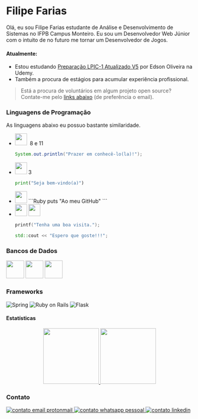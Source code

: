 
<h1>Filipe Farias</h1>

Olá, eu sou Filipe Farias estudante de Análise e Desenvolvimento de Sistemas no IFPB Campus Monteiro.
Eu sou um Desenvolvedor Web Júnior com o intuito de no futuro me tornar um Desenvolvedor de Jogos.


<h4>Atualmente:</h4>

- Estou estudando <a href="https://www.udemy.com/course/lpic-1-preparatorio-para-os-exames-101-e-102/">Preparação LPIC-1 Atualizado V5</a> por Edson Oliveira na Udemy.</li>
- Também a procura de estágios para acumular experiência profissional.



>Está a procura de voluntários em algum projeto open source? Contate-me pelo <a style="scroll-behavior: smooth;" href="#contato">links abaixo</a> (de preferência o email).</li>


<h3>Linguagens de Programação</h3>

As linguagens abaixo eu possuo bastante similaridade.

- <img style="height: 32px;" src="https://img.shields.io/badge/Java-ED8B00?style=for-the-badge&logo=java&logoColor=white" />&nbsp; 8 e 11

  ```java
  System.out.println("Prazer em conhecê-lo(la)!");
  ```

- <img style="height: 32px;" src="	https://img.shields.io/badge/Python-14354C?style=for-the-badge&logo=python&logoColor=white" />&nbsp;3

  ```python
  print("Seja bem-vindo(a)")
  ```
- <img style="height: 32px;" src="	https://img.shields.io/badge/Ruby-CC342D?style=for-the-badge&logo=ruby&logoColor=white" />
  ```Ruby
  puts "Ao meu GitHub"
  ```
- <img style="height: 32px;" src="https://img.shields.io/badge/C-00599C?style=for-the-badge&logo=c&logoColor=white" />
  <img style="height: 32px;" src="	https://img.shields.io/badge/C%2B%2B-00599C?style=for-the-badge&logo=c%2B%2B&logoColor=white" />
      
  ```c
  printf("Tenha uma boa visita.");
  ```
  ```cpp
  std::cout << "Espero que goste!!!";
  ```

  </li>
</ul>

### Bancos de Dados

<div>
  <span>
    <img style="height: 48px;" src="https://img.shields.io/badge/PostgreSQL-316192?style=for-the-badge&logo=postgresql&logoColor=white" />
  </span>
  <span>
    <img style="height: 48px;" src="https://img.shields.io/badge/MySQL-00000F?style=for-the-badge&logo=mysql&logoColor=white" />
  </span>
  <span>
    <img style="height: 48px;" src="https://img.shields.io/badge/MongoDB-4EA94B?style=for-the-badge&logo=mongodb&logoColor=white" />
  </span>
</div>

### Frameworks

<div>
  <span>
    <img src="https://img.shields.io/badge/Spring-6DB33F?style=for-the-badge&logo=spring&logoColor=white" alt="Spring">
  </span>
  <span>
    <img src="https://img.shields.io/badge/Ruby_on_Rails-CC0000?style=for-the-badge&logo=ruby-on-rails&logoColor=white" alt="Ruby on Rails">
  </span>
  <span>
    <img src="https://img.shields.io/badge/Flask-000000?style=for-the-badge&logo=flask&logoColor=white" alt="Flask">
  </span>
</div>

#### Estatísticas

<div align="center">
  <a style="width: fit-content; margin: 0 auto;" href="https://github.com/filipefariasc">
    <img height="150ren;" src="https://github-readme-stats.vercel.app/api?username=filipefariasc&show_icons=true&theme=dracula&include_all_commits=true&count_private=true"/>
    <img height="150rem;" src="https://github-readme-stats.vercel.app/api/top-langs/?username=filipefariasc&layout=compact&langs_count=7&theme=dracula"/>
  </a>
</div>

### Contato
<div id="meus-contatos">
  <a href="mailto:filipe.farias.chagas@protonmail.com" target="_blank">
    <img src="https://img.shields.io/badge/ProtonMail-8B89CC?style=for-the-badge&logo=protonmail&logoColor=white" alt="contato email protonmail"/>
  </a>
  <a href="https://api.whatsapp.com/send?phone=558398601865" target="_blank">
    <img src="https://img.shields.io/badge/WhatsApp-25D366?style=for-the-badge&logo=whatsapp&logoColor=white" alt="contato whatsapp pessoal">
  </a>
  <a href="https://www.linkedin.com/in/filipe-farias/" target="_blank">
    <img src="https://img.shields.io/badge/LinkedIn-0077B5?style=for-the-badge&logo=linkedin&logoColor=white" alt="contato linkedin">
  </a>
</div>
